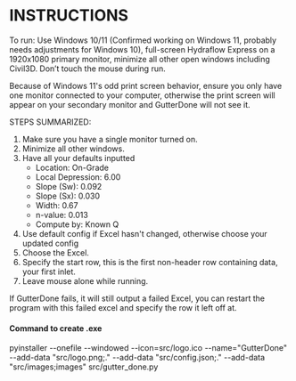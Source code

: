 # INSTRUCTIONS
To run: Use Windows 10/11 (Confirmed working on Windows 11, probably needs adjustments for Windows 10), full-screen Hydraflow Express on a 1920x1080 primary monitor, minimize all other open windows including Civil3D. Don’t touch the mouse during run.

Because of Windows 11's odd print screen behavior, ensure you only have one monitor connected to your computer, otherwise the print screen will appear on your secondary monitor and GutterDone will not see it.

STEPS SUMMARIZED:
1. Make sure you have a single monitor turned on.
2. Minimize all other windows.
3. Have all your defaults inputted
    - Location: On-Grade
    - Local Depression: 6.00
    - Slope (Sw): 0.092
    - Slope (Sx): 0.030
    - Width: 0.67
    - n-value: 0.013
    - Compute by: Known Q
4. Use default config if Excel hasn't changed, otherwise choose your updated config
5. Choose the Excel.
6. Specify the start row, this is the first non-header row containing data, your first inlet.
7. Leave mouse alone while running.

If GutterDone fails, it will still output a failed Excel, you can restart the program with this failed excel and specify the row it left off at.

#### Command to create .exe
pyinstaller --onefile --windowed --icon=src/logo.ico --name="GutterDone" --add-data "src/logo.png;." --add-data "src/config.json;." --add-data "src/images;images" src/gutter_done.py